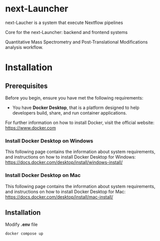 # next-Launcher

next-Laucher is a system that execute Nextflow pipelines

Core for the next-Launcher: backend and frontend systems

Quantitative Mass Spectrometry and Post-Translational Modifications analysis workflow.

# Installation

## Prerequisites
Before you begin, ensure you have met the following requirements:

- You have **Docker Desktop**, that is a platform designed to help developers build, share, and run container applications.

For further information on how to install Docker, visit the official website: https://www.docker.com

### Install Docker Desktop on Windows

This following page contains the information about system requirements, and instructions on how to install Docker Desktop for Windows:
https://docs.docker.com/desktop/install/windows-install/


### Install Docker Desktop on Mac

This following page contains the information about system requirements, and instructions on how to install Docker Desktop for Mac:
https://docs.docker.com/desktop/install/mac-install/


<!-- 
- Git, git-LFS??
- Make??
- Docker engine

Install Make on Windows????

Directly download from Make for Windows:
https://gnuwin32.sourceforge.net/packages/make.htm
 -->


## Installation

Modify **.env** file

```
docker compose up
```

